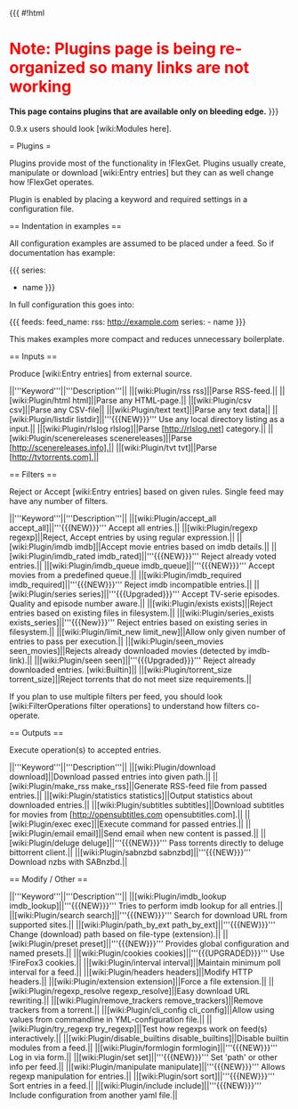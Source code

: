 {{{
#!html
<h1 style="text-align: left; color: red">Note: Plugins page is being re-organized so many links are not working</h1>
<b>This page contains plugins that are available only on bleeding edge.</b> 
}}}

0.9.x users should look [wiki:Modules here].

= Plugins =

Plugins provide most of the functionality in !FlexGet. Plugins usually create, manipulate or download [wiki:Entry entries] but they can as well change how !FlexGet operates.

Plugin is enabled by placing a keyword and required settings in a configuration file.

== Indentation in examples ==

All configuration examples are assumed to be placed under a feed. So if documentation has example:

{{{
series:
  - name
}}}

In full configuration this goes into:

{{{
feeds:
  feed_name:
    rss: http://example.com
    series:
      - name
}}}

This makes examples more compact and reduces unnecessary boilerplate.

== Inputs ==

Produce [wiki:Entry entries] from external source.

||'''Keyword'''||'''Description'''||
||[wiki:Plugin/rss rss]||Parse RSS-feed.||
||[wiki:Plugin/html html]||Parse any HTML-page.||
||[wiki:Plugin/csv csv]||Parse any CSV-file||
||[wiki:Plugin/text text]||Parse any text data||
||[wiki:Plugin/listdir listdir]||'''{{{NEW}}}''' Use any local directory listing as a input.||
||[wiki:Plugin/rlslog rlslog]||Parse [http://rlslog.net] category.||
||[wiki:Plugin/scenereleases scenereleases]||Parse [http://scenereleases.info].||
||[wiki:Plugin/tvt tvt]||Parse [http://tvtorrents.com].||

== Filters ==

Reject or Accept [wiki:Entry entries] based on given rules. Single feed may have any number of filters.

||'''Keyword'''||'''Description'''||
||[wiki:Plugin/accept_all accept_all]||'''{{{NEW}}}'''  Accept all entries.||
||[wiki:Plugin/regexp regexp]||Reject, Accept entries by using regular expression.||
||[wiki:Plugin/imdb imdb]||Accept movie entries based on imdb details.||
||[wiki:Plugin/imdb_rated imdb_rated]||'''{{{NEW}}}''' Reject already voted entries.||
||[wiki:Plugin/imdb_queue imdb_queue]||'''{{{NEW}}}''' Accept movies from a predefined queue.||
||[wiki:Plugin/imdb_required imdb_required]||'''{{{NEW}}}''' Reject imdb incompatible entries.||
||[wiki:Plugin/series series]||'''{{{Upgraded}}}''' Accept TV-serie episodes. Quality and episode number aware.||
||[wiki:Plugin/exists exists]||Reject entries based on existing files in filesystem.||
||[wiki:Plugin/series_exists exists_series]||'''{{{New}}}''' Reject entries based on existing series in filesystem.||
||[wiki:Plugin/limit_new limit_new]||Allow only given number of entries to pass per execution.||
||[wiki:Plugin/seen_movies seen_movies]||Rejects already downloaded movies (detected by imdb-link).||
||[wiki:Plugin/seen seen]||'''{{{Upgraded}}}''' Reject already downloaded entries. [wiki:Builtin]||
||[wiki:Plugin/torrent_size torrent_size]||Reject torrents that do not meet size requirements.||

If you plan to use multiple filters per feed, you should look [wiki:FilterOperations filter operations] to understand how filters co-operate.

== Outputs ==

Execute operation(s) to accepted entries.

||'''Keyword'''||'''Description'''||
||[wiki:Plugin/download download]||Download passed entries into given path.||
||[wiki:Plugin/make_rss make_rss]||Generate RSS-feed file from passed entries.||
||[wiki:Plugin/statistics statistics]||Output statistics about downloaded entries.||
||[wiki:Plugin/subtitles subtitles]||Download subtitles for movies from [http://opensubtitles.com opensubtitles.com].||
||[wiki:Plugin/exec exec]||Execute command for passed entries.||
||[wiki:Plugin/email email]||Send email when new content is passed.||
||[wiki:Plugin/deluge deluge]||'''{{{NEW}}}'''  Pass torrents directly to deluge bittorrent client.||
||[wiki:Plugin/sabnzbd sabnzbd]||'''{{{NEW}}}'''  Download nzbs with SABnzbd.||

== Modify / Other ==

||'''Keyword'''||'''Description'''||
||[wiki:Plugin/imdb_lookup imdb_lookup]||'''{{{NEW}}}'''  Tries to perform imdb lookup for all entries.||
||[wiki:Plugin/search search]||'''{{{NEW}}}'''  Search for download URL from supported sites.||
||[wiki:Plugin/path_by_ext path_by_ext]||'''{{{NEW}}}'''  Change (download) path based on file-type (extension).||
||[wiki:Plugin/preset preset]||'''{{{NEW}}}'''  Provides global configuration and named presets.||
||[wiki:Plugin/cookies cookies]||'''{{{UPGRADED}}}''' Use !FireFox3 cookies.||
||[wiki:Plugin/interval interval]||Maintain minimum poll interval for a feed.||
||[wiki:Plugin/headers headers]||Modify HTTP headers.||
||[wiki:Plugin/extension extension]||Force a file extension.||
||[wiki:Plugin/regexp_resolve regexp_resolve]||Easy download URL rewriting.||
||[wiki:Plugin/remove_trackers remove_trackers]||Remove trackers from a torrent.||
||[wiki:Plugin/cli_config cli_config]||Allow using values from commandline in YML-configuration file.||
||[wiki:Plugin/try_regexp try_regexp]||Test how regexps work on feed(s) interactively.||
||[wiki:Plugin/disable_builtins disable_builtins]||Disable builtin modules from a feed.||
||[wiki:Plugin/formlogin formlogin]||'''{{{NEW}}}'''  Log in via form.||
||[wiki:Plugin/set set]||'''{{{NEW}}}'''  Set 'path' or other info per feed.||
||[wiki:Plugin/manipulate manipulate]||'''{{{NEW}}}'''  Allows regexp manipulation for entries.||
||[wiki:Plugin/sort sort]||'''{{{NEW}}}'''  Sort entries in a feed.||
||[wiki:Plugin/include include]||'''{{{NEW}}}'''  Include configuration from another yaml file.||
